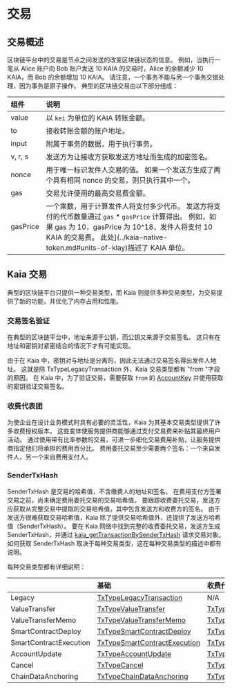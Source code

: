 # 交易

## 交易概述<a id="transactions-overview"></a>

区块链平台中的交易是节点之间发送的改变区块链状态的信息。 例如，当执行一笔从 Alice 账户向 Bob 账户发送 10 KAIA 的交易时，Alice 的余额减少 10 KAIA，而 Bob 的余额增加 10 KAIA。 请注意，一个事务不能与另一个事务交错处理，因为事务是原子操作。 典型的区块链交易由以下部分组成：

| 组件       | 说明                                                                                                                                                                                                                                                                    |
| :------- | :-------------------------------------------------------------------------------------------------------------------------------------------------------------------------------------------------------------------------------------------------------------------- |
| value    | 以 `kei` 为单位的 KAIA 转账金额。                                                                                                                                                                                                                                               |
| to       | 接收转账金额的账户地址。                                                                                                                                                                                                                                                          |
| input    | 附属于事务的数据，用于执行事务。                                                                                                                                                                                                                                                      |
| v, r, s  | 发送方为让接收方获取发送方地址而生成的加密签名。                                                                                                                                                                                                                                              |
| nonce    | 用于唯一标识发件人交易的值。 如果一个发送方生成了两个具有相同 nonce 的交易，则只执行其中一个。                                                                                                                                                                                                                   |
| gas      | 交易允许使用的最高交易费金额。                                                                                                                                                                                                                                                       |
| gasPrice | 一个乘数，用于计算发件人将支付多少代币。 发送方将支付的代币数量通过 `gas` \* `gasPrice` 计算得出。 例如，如果 gas 为 10，gasPrice 为 10^18，发件人将支付 10 KAIA 的交易费。 此处](../kaia-native-token.md#units-of-klay)描述了 KAIA 单位。 |

## Kaia 交易<a id="kaia-transactions"></a>

典型的区块链平台只提供一种交易类型，而 Kaia 则提供多种交易类型，为交易提供了新的功能，并优化了内存占用和性能。

### 交易签名验证<a id="signature-validation-of-transactions"></a>

在典型的区块链平台中，地址来源于公钥，而公钥又来源于交易签名。 这只有在地址和密钥对紧密结合的情况下才有可能实现。

由于在 Kaia 中，密钥对与地址是分离的，因此无法通过交易签名得出发件人地址。 这就是除 TxTypeLegacyTransaction 外，Kaia 交易类型都有 "from "字段的原因。 在 Kaia 中，为了验证交易，需要获取 `from` 的 [AccountKey](../accounts.md#account-key) 并使用获取的密钥验证交易签名。

### 收费代表团<a id="fee-delegation"></a>

为使企业在设计业务模式时具有必要的灵活性，Kaia 为其基本交易类型提供了许多收费授权版本。 这些变体使服务提供商能够通过支付交易费来补贴其最终用户活动。 通过使用带有比率参数的交易，可进一步细化交易费用补贴，让服务提供商指定他们将承担的费用百分比。 费用委托交易至少需要两个签名：一个来自发件人，另一个来自费用支付人。

### SenderTxHash <a id="sendertxhash"></a>

SenderTxHash 是交易的哈希值，不含缴费人的地址和签名。 在费用支付方签署交易之前，尚未确定费用委托交易的交易哈希值。 要跟踪收费委托交易，发送方应获取从完整交易中提取的交易哈希值，其中包含发送方和收费方的签名。 由于发送方很难获取交易哈希值，Kaia 除了提供交易哈希值外，还提供了发送方哈希值（SenderTxHash）。 要在 Kaia 网络中找到完整的收费委托交易，发送方生成 SenderTxHash，并通过 [kaia_getTransactionBySenderTxHash](../../references/json-rpc/klay/get-transaction-by-sender-tx-hash/) 请求交易对象。 如何获取 SenderTxHash 取决于每种交易类型，这在每种交易类型的描述中都有说明。

每种交易类型都有详细说明：

|                        | 基础                                                                      | 收费代表团                                                                                                    | 部分费用授权                                                                                                                             |
| :--------------------- | :---------------------------------------------------------------------- | :------------------------------------------------------------------------------------------------------- | :--------------------------------------------------------------------------------------------------------------------------------- |
| Legacy                 | [TxTypeLegacyTransaction](./basic.md#txtypelegacytransaction)           | N/A                                                                                                      | N/A                                                                                                                                |
| ValueTransfer          | [TxTypeValueTransfer](./basic.md#txtypevaluetransfer)                   | [TxTypeFeeDelegatedValueTransfer](./fee-delegation.md#txtypefeedelegatedvaluetransfer)                   | [TxTypeFeeDelegatedValueTransferWithRatio](./partial-fee-delegation.md#txtypefeedelegatedvaluetransferwithratio)                   |
| ValueTransferMemo      | [TxTypeValueTransferMemo](./basic.md#txtypevaluetransfermemo)           | [TxTypeFeeDelegatedValueTransferMemo](./fee-delegation.md#txtypefeedelegatedvaluetransfermemo)           | [TxTypeFeeDelegatedValueTransferMemoWithRatio](./partial-fee-delegation.md#txtypefeedelegatedvaluetransfermemowithratio)           |
| SmartContractDeploy    | [TxTypeSmartContractDeploy](./basic.md#txtypesmartcontractdeploy)       | [TxTypeFeeDelegatedSmartContractDeploy](./fee-delegation.md#txtypefeedelegatedsmartcontractdeploy)       | [TxTypeFeeDelegatedSmartContractDeployWithRatio](./partial-fee-delegation.md#txtypefeedelegatedsmartcontractdeploywithratio)       |
| SmartContractExecution | [TxTypeSmartContractExecution](./basic.md#txtypesmartcontractexecution) | [TxTypeFeeDelegatedSmartContractExecution](./fee-delegation.md#txtypefeedelegatedsmartcontractexecution) | [TxTypeFeeDelegatedSmartContractExecutionWithRatio](./partial-fee-delegation.md#txtypefeedelegatedsmartcontractexecutionwithratio) |
| AccountUpdate          | [TxTypeAccountUpdate](./basic.md#txtypeaccountupdate)                   | [TxTypeFeeDelegatedAccountUpdate](./fee-delegation.md#txtypefeedelegatedaccountupdate)                   | [TxTypeFeeDelegatedAccountUpdateWithRatio](./partial-fee-delegation.md#txtypefeedelegatedaccountupdatewithratio)                   |
| Cancel                 | [TxTypeCancel](./basic.md#txtypecancel)                                 | [TxTypeFeeDelegatedCancel](./fee-delegation.md#txtypefeedelegatedcancel)                                 | [TxTypeFeeDelegatedCancelWithRatio](./partial-fee-delegation.md#txtypefeedelegatedcancelwithratio)                                 |
| ChainDataAnchoring     | [TxTypeChainDataAnchoring](./basic.md#txtypechaindataanchoring)         | [TxTypeFeeDelegatedChainDataAnchoring](./fee-delegation.md#txtypefeedelegatedchaindataanchoring)         | [TxTypeFeeDelegatedChainDataAnchoringWithRatio](./partial-fee-delegation.md#txtypefeedelegatedchaindataanchoringwithratio)         |
